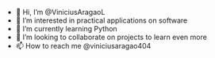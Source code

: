 - 👋 Hi, I’m @ViniciusAragaoL
- 👀 I’m interested in practical applications on software
- 🌱 I’m currently learning Python
- 💞️ I’m looking to collaborate on projects to learn even more
- 📫 How to reach me @viniciusaragao404

<!---
ViniciusAragaoL/ViniciusAragaoL is a ✨ special ✨ repository because its `README.md` (this file) appears on your GitHub profile.
You can click the Preview link to take a look at your changes.
--->
